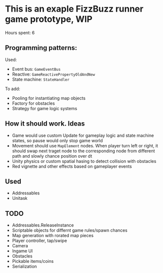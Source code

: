 # This is an exaple FizzBuzz runner game prototype, WIP
Hours spent: 6


## Programming patterns:  
Used:  
 - Event bus: `GameEventBus`  
 - Reactive: `GameReactivePropertyOldAndNew`  
 - State machine: `StateHandler`  

To add:  
 - Pooling for instantiating map objects  
 - Factory for obstacles  
 - Strategy for game logic systems  



## How it should work. Ideas  
 - Game would use custom Update for gameplay logic and state machine states, so pause would only stop game world  
 - Movement should use `MapElement` nodes. When player turn left or right, it should swap next traget node to the corresponding node from different path and slowly chance position over dt  
 - Unity physics or custom spatial hasing to detect collision with obstacles  
 - Red vignette and other effects based on gameplayer events  




## Used  
 - Addressables  
 - Unitask  



## TODO  
 - Addressables.ReleaseInstance  
 - Scriptable objects for differnt game rules/spawn chances  
 - Map generation with rorated map pieces  
 - Player controller, tap/swipe  
 - Camera  
 - Ingame UI  
 - Obstacles  
 - Pickable items/coins  
 - Serialization
